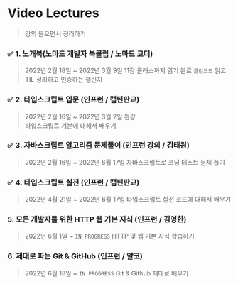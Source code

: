 # Video Lectures

> 강의 들으면서 정리하기

### ✅ 1. 노개북(노마드 개발자 북클럽 / 노마드 코더)

> 2022년 2월 18일 ~ 2022년 3월 9일 11장 클래스까지 읽기 완료
> `클린코드` 읽고 TIL 정리하고 인증하는 챌린지

### ✅ 2. 타입스크립트 입문 (인프런 / 캡틴판교)

> 2022년 2월 16일 ~ 2022년 3월 2일 완강  
> 타입스크립트 기본에 대해서 배우기

### ✅ 3. 자바스크립트 알고리즘 문제풀이 (인프런 강의 / 김태원)

> 2022년 2월 16일 ~ 2022년 6월 17일
> 자바스크립트로 코딩 테스트 문제 풀기

### ✅ 4. 타입스크립트 실전 (인프런 / 캡틴판교)

> 2022년 4월 21일 ~ 2022년 6월 17일
> 타입스크립트 실전 코드에 대해서 배우기

### 5. 모든 개발자를 위한 HTTP 웹 기본 지식 (인프런 / 김영한)

> 2022년 6월 1일 ~ `IN PROGRESS`
> HTTP 및 웹 기본 지식 학습하기

### 6. 제대로 파는 Git & GitHub (인프런 / 얄코)

> 2022년 6월 18일 ~ `IN PROGRESS`
> Git & Github 제대로 배우기
